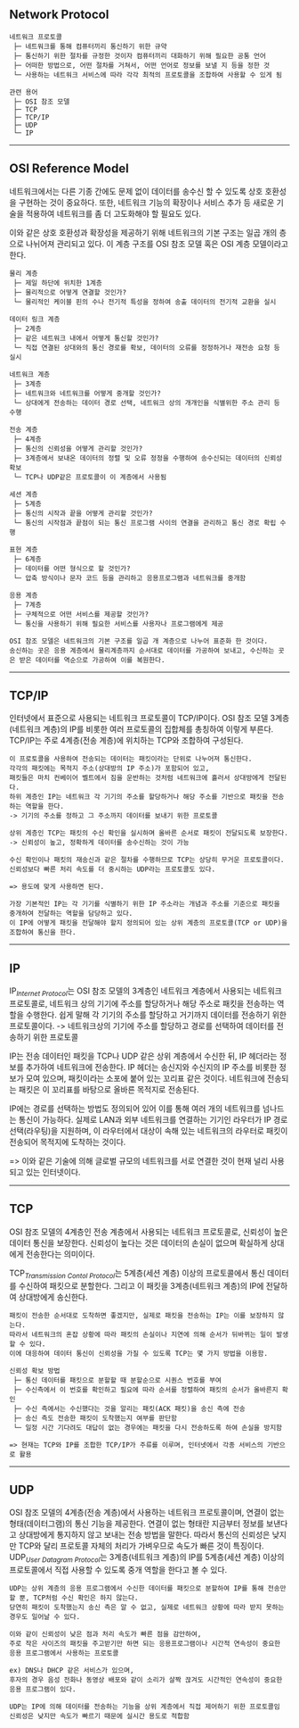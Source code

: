 ## Network Protocol
```
네트워크 프로토콜
 ├─ 네트워크를 통해 컴퓨터끼리 통신하기 위한 규약
 ├─ 통신하기 위한 절차를 규정한 것이자 컴퓨터끼리 대화하기 위해 필요한 공통 언어
 ├─ 어떠한 방법으로, 어떤 절차를 거쳐서, 어떤 언어로 정보를 보낼 지 등을 정한 것
 └─ 사용하는 네트워크 서비스에 따라 각각 최적의 프로토콜을 조합하여 사용할 수 있게 됨

관련 용어
 ├─ OSI 참조 모델
 ├─ TCP
 ├─ TCP/IP
 ├─ UDP
 └─ IP
```

---
## OSI Reference Model

네트워크에서는 다른 기종 간에도 문제 없이 데이터를 송수신 할  수 있도록 상호 호환성을 구현하는 것이 중요하다. 또한, 네트워크 기능의 확장이나 서비스 추가 등 새로운 기술을 적용하여 네트워크를 좀 더 고도화해야 할 필요도 있다.

이와 같은 상호 호환성과 확장성을 제공하기 위해 네트워크의 기본 구조는 일곱 개의 층으로 나뉘어져 관리되고 있다. 이 계층 구조를 OSI 참조 모델 혹은 OSI 계층 모델이라고 한다.
```
물리 계층
 ├─ 제일 하단에 위치한 1계층
 ├─ 물리적으로 어떻게 연결할 것인가?
 └─ 물리적인 케이블 핀의 수나 전기적 특성을 정하여 송출 데이터의 전기적 교환을 실시

데이터 링크 계층
 ├─ 2계층
 ├─ 같은 네트워크 내에서 어떻게 통신할 것인가?
 └─ 직접 연결된 상대와의 통신 경로를 확보, 데이터의 오류를 정정하거나 재전송 요청 등 실시

네트워크 계층
 ├─ 3계층
 ├─ 네트워크와 네트워크를 어떻게 중개할 것인가?
 └─ 상대에게 전송하는 데이터 경로 선택, 네트워크 상의 개개인을 식별위한 주소 관리 등 수행

전송 계층
 ├─ 4계층
 ├─ 통신의 신뢰성을 어떻게 관리할 것인가?
 ├─ 3계층에서 보내온 데이터의 정렬 및 오류 정정을 수행하여 송수신되는 데이터의 신뢰성 확보
 └─ TCP나 UDP같은 프로토콜이 이 계층에서 사용됨

세션 계층
 ├─ 5계층
 ├─ 통신의 시작과 끝을 어떻게 관리할 것인가?
 └─ 통신의 시작점과 끝점이 되는 통신 프로그램 사이의 연결을 관리하고 통신 경로 확립 수행

표현 계층
 ├─ 6계층
 ├─ 데이터를 어떤 형식으로 할 것인가?
 └─ 압축 방식이나 문자 코드 등을 관리하고 응용프로그램과 네트워크를 중개함

응용 계층
 ├─ 7계층
 ├─ 구체적으로 어떤 서비스를 제공할 것인가?
 └─ 통신을 사용하기 위해 필요한 서비스를 사용자나 프로그램에게 제공

OSI 참조 모델은 네트워크의 기본 구조를 일곱 개 계층으로 나누어 표준화 한 것이다.
송신하는 곳은 응용 계층에서 물리계층까지 순서대로 데이터를 가공하여 보내고, 수신하는 곳은 받은 데이터를 역순으로 가공하여 이를 복원한다.
```

---
## TCP/IP

인터넷에서 표준으로 사용되는 네트워크 프로토콜이 TCP/IP이다. OSI 참조 모델 3계층(네트워크 계층)의 IP를 비롯한 여러 프로토콜의 집합체를 총칭하여 이렇게 부른다. TCP/IP는 주로 4계층(전송 계층)에 위치하는 TCP와 조합하여 구성된다.
```
이 프로토콜을 사용하여 전송되는 데이터는 패킷이라는 단위로 나누어져 통신한다. 
각각의 패킷에는 목적지 주소(상대방의 IP 주소)가 포함되어 있고, 
패킷들은 마치 컨베이어 벨트에서 짐을 운반하는 것처럼 네트워크에 흘러서 상대방에게 전달된다. 
하위 계층인 IP는 네트워크 각 기기의 주소를 할당하거나 해당 주소를 기반으로 패킷을 전송하는 역할을 한다.
-> 기기의 주소를 정하고 그 주소까지 데이터를 보내기 위한 프로토콜

상위 계층인 TCP는 패킷의 수신 확인을 실시하며 올바른 순서로 패킷이 전달되도록 보장한다.
-> 신뢰성이 높고, 정확하게 데이터를 송수신하는 것이 가능

수신 확인이나 패킷의 재송신과 같은 절차를 수행하므로 TCP는 상당히 무거운 프로토콜이다.
신뢰성보다 빠른 처리 속도를 더 중시하는 UDP라는 프로토콜도 있다.

=> 용도에 맞게 사용하면 된다.
```

```
가장 기본적인 IP는 각 기기를 식별하기 위한 IP 주소라는 개념과 주소를 기준으로 패킷을 중개하여 전달하는 역할을 담당하고 있다. 
이 IP에 어떻게 패킷을 전달해야 할지 정의되어 있는 상위 계층의 프로토콜(TCP or UDP)을 조합하여 통신을 한다.
```

---
## IP
IP$_{Internet\ Protocol}$는 OSI 참조 모델의 3계층인 네트워크 계층에서 사용되는 네트워크 프로토콜로, 네트워크 상의 기기에 주소를 할당하거나 해당 주소로 패킷을 전송하는 역할을 수행한다. 쉽게 말해 각 기기의 주소를 할당하고 거기까지 데이터를 전송하기 위한 프로토콜이다.
-> 네트워크상의 기기에 주소를 할당하고 경로를 선택하여 데이터를 전송하기 위한 프로토콜

IP는 전송 데이터인 패킷을 TCP나 UDP 같은 상위 계층에서 수신한 뒤, IP 헤더라는 정보를 추가하여 네트워크에 전송한다. IP 헤더는 송신지와 수신지의 IP 주소를 비롯한 정보가 모여 있으며, 패킷이라는 소포에 붙어 있는 꼬리표 같은 것이다. 네트워크에 전송되는 패킷은 이 꼬리표를 바탕으로 올바른 목적지로 전송된다.

IP에는 경로를 선택하는 방법도 정의되어 있어 이를 통해 여러 개의 네트워크를 넘나드는 통신이 가능하다. 실제로 LAN과 외부 네트워크를 연결하는 기기인 라우터가 IP 경로 선택(라우팅)을 지원하며, 이 라우터에서 대상이 속해 있는 네트워크의 라우터로 패킷이 전송되어 목적지에 도착하는 것이다.

=> 이와 같은 기술에 의해 글로벌 규모의 네트워크를 서로 연결한 것이 현재 널리 사용되고 있는 인터넷이다.

---
## TCP

OSI 참조 모델의 4계층인 전송 계층에서 사용되는 네트워크 프로토콜로, 신뢰성이 높은 데이터 통신을 보장한다. 신뢰성이 높다는 것은 데이터의 손실이 없으며 확실하게 상대에게 전송한다는 의미이다.

TCP$_{Transmission\ Contol\ Protocol}$는 5계층(세션 계층) 이상의 프로토콜에서 통신 데이터를 수신하여 패킷으로 분할한다. 그리고 이 패킷을 3계층(네트워크 계층)의 IP에 전달하여 상대방에게 송신한다.

```
패킷이 전송한 순서대로 도착하면 좋겠지만, 실제로 패킷을 전송하는 IP는 이를 보장하지 않는다.
따라서 네트워크의 혼잡 상황에 따라 패킷의 손실이나 지연에 의해 순서가 뒤바뀌는 일이 발생할 수 있다. 
이에 대응하여 데이터 통신이 신뢰성을 가질 수 있도록 TCP는 몇 가지 방법을 이용함.

신뢰성 확보 방법
 ├─ 통신 데이터를 패킷으로 분할할 때 분할순으로 시퀀스 번호를 부여
 ├─ 수신측에서 이 번호를 확인하고 필요에 따라 순서를 정렬하여 패킷의 순서가 올바른지 확인
 ├─ 수신 측에서는 수신했다는 것을 알리는 패킷(ACK 패킷)을 송신 측에 전송
 ├─ 송신 측도 전송한 패킷이 도착했는지 여부를 판단함
 └─ 일정 시간 기다려도 대답이 없는 경우에는 패킷을 다시 전송하도록 하여 손실을 방지함

=> 현재는 TCP와 IP를 조합한 TCP/IP가 주류를 이루며, 인터넷에서 각종 서비스의 기반으로 활용
```

---
## UDP

OSI 참조 모델의 4계층(전송 계층)에서 사용하는 네트워크 프로토콜이며, 연결이 없는 형태(데이터그램)의 통신 기능을 제공한다. 연결이 없는 형태란 지금부터 정보를 보낸다고 상대방에게 통지하지 않고 보내는 전송 방법을 말한다. 따라서 통신의 신뢰성은 낮지만 TCP와 달리 프로토콜 자체의 처리가 가벼우므로 속도가 빠른 것이 특징이다.
UDP$_{User\ Datagram\ Protocol}$는 3계층(네트워크 계층)의 IP를 5계층(세션 계층) 이상의 프로토콜에서 직접 사용할 수 있도록 중개 역할을 한다고 볼 수 있다.

```
UDP는 상위 계층의 응용 프로그램에서 수신한 데이터를 패킷으로 분할하여 IP를 통해 전송만 할 뿐, TCP처럼 수신 확인은 하지 않는다. 
당연히 패킷이 도착했는지 송신 측은 알 수 없고, 실제로 네트워크 상황에 따라 받지 못하는 경우도 일어날 수 있다.

이와 같이 신뢰성이 낮은 점과 처리 속도가 빠른 점을 감안하여, 
주로 작은 사이즈의 패킷을 주고받기만 하면 되는 응용프로그램이나 시간적 연속성이 중요한 응용 프로그램에서 사용하는 프로토콜

ex) DNS나 DHCP 같은 서비스가 있으며, 
후자의 경우 음성 전화나 동영상 배포와 같이 소리가 살짝 끊겨도 시간적인 연속성이 중요한 응용 프로그램이 있다.
```

```
UDP는 IP에 의해 데이터를 전송하는 기능을 상위 계층에서 직접 제어하기 위한 프로토콜임
신뢰성은 낮지만 속도가 빠르기 때문에 실시간 용도로 적합함
```